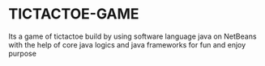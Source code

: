 # TICTACTOE-GAME
Its a game of tictactoe build by using software language java on NetBeans with the help of core java logics and java frameworks for fun and enjoy purpose

